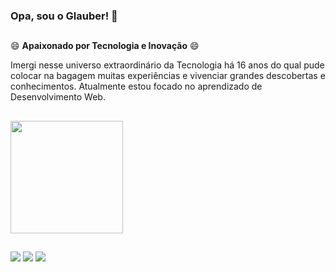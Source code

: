 ### Opa, sou o Glauber! 👋

##
😄 **Apaixonado por Tecnologia e Inovação** 😄

Imergi nesse universo extraordinário da Tecnologia há 16 anos do qual pude colocar na bagagem muitas experiências e vivenciar grandes descobertas e conhecimentos. Atualmente estou focado no aprendizado de Desenvolvimento Web.
##

<div>
  
  <a href="https://github.com/glaubermurta">
  <img height="180em" src="https://github-readme-stats.vercel.app/api/top-langs/?username=glaubermurta&layout=compact&langs_count=7&theme=dracula"/>
</div>
  
##

<div>
   
  <a href="https://www.linkedin.com/in/glauber-murta" target="_blank"><img src="https://img.shields.io/badge/-LinkedIn-%230077B5?style=for-the-badge&logo=linkedin&logoColor=white" target="_blank"></a> 
  <a href = "https://api.whatsapp.com/send?phone=033998108588&text=Sua%20mensagem%20vai%20aqui"><img src="https://img.shields.io/badge/WhatsApp-25D366?style=for-the-badge&logo=whatsapp&logoColor=white" target="_blank"></a> 
  <a href = "mailto:glaubermurta@hotmail.com"><img src="https://img.shields.io/badge/Microsoft_Outlook-0078D4?style=for-the-badge&logo=microsoft-outlook&logoColor=white" target="_blank"></a>
</div>
